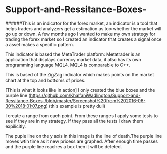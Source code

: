 # Support-and-Ressitance-Boxes-
######This is an indicator for the forex market, an indicator is a tool that helps traders and analyzers get a estimation as too whether the market will go up or down. A few months ago I wanted to make my own strategy for trading the forex market so I created an indicator that  creates a signal once a asset makes a specific pattern.

This indicator is based the MetaTrader platform:  Metatrader is an application that displays currency market data, it also has its own programming language MQL4. MQL4 is comparable to C++. 

This is based of the ZigZag indicator which makes points on the market chart at the top and bottoms of prices.

[This is what it looks like in action] I only created the blue boxes and the purple line (https://github.com/KhalfaniWadlington/Support-and-Ressitance-Boxes-/blob/master/Screenshot%20from%202016-06-30%2018:01:07.png) (this example is pretty dull)

I create a range from each point. 
From these ranges I apply some tests to see if they are in my strategy. 
If they pass all the tests I draw them expilicitly.

The puple line on the y axis in this image is the line of death.The purple line moves wtih time as it new pricess are graphed. After enough time passes and the purple line reaches a box then it will be deleted. 



